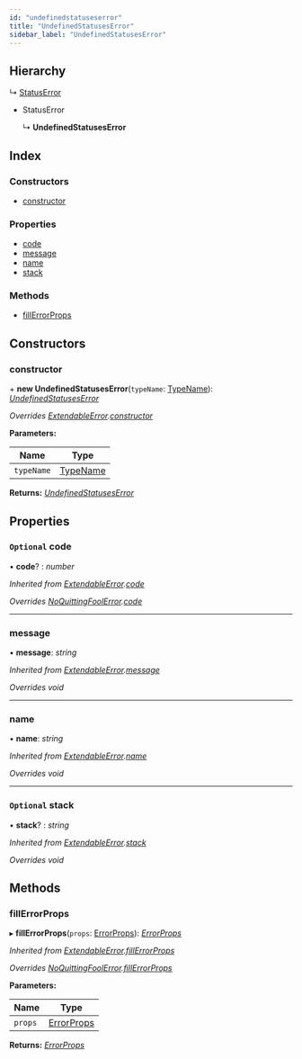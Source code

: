 ```yaml
---
id: "undefinedstatuseserror"
title: "UndefinedStatusesError"
sidebar_label: "UndefinedStatusesError"
---
```


## Hierarchy

  ↳ [StatusError](statuserror.md)

* StatusError

  ↳ **UndefinedStatusesError**

## Index

### Constructors

* [constructor](undefinedstatuseserror.md#constructor)

### Properties

* [code](undefinedstatuseserror.md#optional-code)
* [message](undefinedstatuseserror.md#message)
* [name](undefinedstatuseserror.md#name)
* [stack](undefinedstatuseserror.md#optional-stack)

### Methods

* [fillErrorProps](undefinedstatuseserror.md#fillerrorprops)

## Constructors

###  constructor

\+ **new UndefinedStatusesError**(`typeName`: [TypeName](../modules/types.md#typename)): *[UndefinedStatusesError](undefinedstatuseserror.md)*

*Overrides [ExtendableError](extendableerror.md).[constructor](extendableerror.md#constructor)*

**Parameters:**

Name | Type |
------ | ------ |
`typeName` | [TypeName](../modules/types.md#typename) |

**Returns:** *[UndefinedStatusesError](undefinedstatuseserror.md)*

## Properties

### `Optional` code

• **code**? : *number*

*Inherited from [ExtendableError](extendableerror.md).[code](extendableerror.md#optional-code)*

*Overrides [NoQuittingFoolError](noquittingfoolerror.md).[code](noquittingfoolerror.md#optional-code)*

___

###  message

• **message**: *string*

*Inherited from [ExtendableError](extendableerror.md).[message](extendableerror.md#message)*

*Overrides void*

___

###  name

• **name**: *string*

*Inherited from [ExtendableError](extendableerror.md).[name](extendableerror.md#name)*

*Overrides void*

___

### `Optional` stack

• **stack**? : *string*

*Inherited from [ExtendableError](extendableerror.md).[stack](extendableerror.md#optional-stack)*

*Overrides void*

## Methods

###  fillErrorProps

▸ **fillErrorProps**(`props`: [ErrorProps](../modules/types.md#errorprops)): *[ErrorProps](../modules/types.md#errorprops)*

*Inherited from [ExtendableError](extendableerror.md).[fillErrorProps](extendableerror.md#fillerrorprops)*

*Overrides [NoQuittingFoolError](noquittingfoolerror.md).[fillErrorProps](noquittingfoolerror.md#fillerrorprops)*

**Parameters:**

Name | Type |
------ | ------ |
`props` | [ErrorProps](../modules/types.md#errorprops) |

**Returns:** *[ErrorProps](../modules/types.md#errorprops)*
